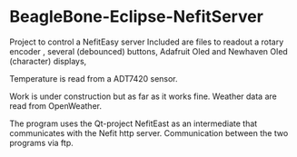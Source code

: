 # BeagleBone-Eclipse-NefitServer

Project to control a NefitEasy server
Included are files to readout a rotary encoder , several (debounced) buttons, Adafruit Oled and Newhaven Oled (character) displays, 

Temperature is read from a ADT7420 sensor.

Work is under construction but as far as it works fine. Weather data are read from OpenWeather.

The program uses the Qt-project NefitEast as an intermediate that communicates with the Nefit http server.
Communication between the two programs via ftp.

